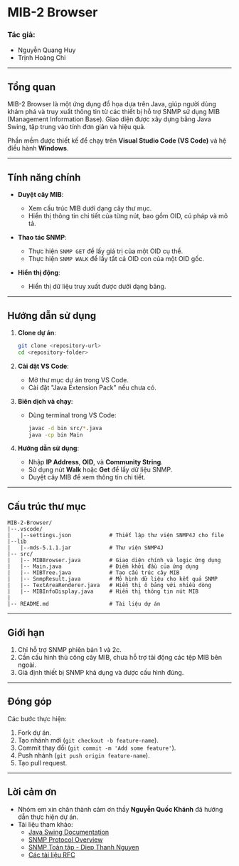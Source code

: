 # MIB-2 Browser

### Tác giả:

- Nguyễn Quang Huy
- Trịnh Hoàng Chi

---

## Tổng quan

MIB-2 Browser là một ứng dụng đồ họa dựa trên Java, giúp người dùng khám phá và truy xuất thông tin từ các thiết bị hỗ trợ SNMP sử dụng MIB (Management Information Base). Giao diện được xây dựng bằng Java Swing, tập trung vào tính đơn giản và hiệu quả.

Phần mềm được thiết kế để chạy trên **Visual Studio Code (VS Code)** và hệ điều hành **Windows**.

---

## Tính năng chính

- **Duyệt cây MIB**:
  - Xem cấu trúc MIB dưới dạng cây thư mục.
  - Hiển thị thông tin chi tiết của từng nút, bao gồm OID, cú pháp và mô tả.

- **Thao tác SNMP**:
  - Thực hiện `SNMP GET` để lấy giá trị của một OID cụ thể.
  - Thực hiện `SNMP WALK` để lấy tất cả OID con của một OID gốc.

- **Hiển thị động**:
  - Hiển thị dữ liệu truy xuất được dưới dạng bảng.

---

## Hướng dẫn sử dụng

1. **Clone dự án**:
   ```bash
   git clone <repository-url>
   cd <repository-folder>
   ```

2. **Cài đặt VS Code**:
   - Mở thư mục dự án trong VS Code.
   - Cài đặt "Java Extension Pack" nếu chưa có.

3. **Biên dịch và chạy**:
   - Dùng terminal trong VS Code:
     ```bash
     javac -d bin src/*.java
     java -cp bin Main
     ```

4. **Hướng dẫn sử dụng**:
   - Nhập **IP Address**, **OID**, và **Community String**.
   - Sử dụng nút **Walk** hoặc **Get** để lấy dữ liệu SNMP.
   - Duyệt cây MIB để xem thông tin chi tiết.

---

## Cấu trúc thư mục

```
MIB-2-Browser/
|--.vscode/
|   |--settings.json            # Thiết lập thư viện SNMP4J cho file
|--lib
|   |--mds-5.1.1.jar            # Thư viện SNMP4J
|-- src/
|   |-- MIBBrowser.java         # Giao diện chính và logic ứng dụng
|   |-- Main.java               # Điểm khởi đầu của ứng dụng
|   |-- MIBTree.java            # Tạo cấu trúc cây MIB
|   |-- SnmpResult.java         # Mô hình dữ liệu cho kết quả SNMP
|   |-- TextAreaRenderer.java   # Hiển thị ô bảng với nhiều dòng
|   |-- MIBInfoDisplay.java     # Hiển thị thông tin nút MIB
|
|-- README.md                   # Tài liệu dự án
```

---

## Giới hạn

1. Chỉ hỗ trợ SNMP phiên bản 1 và 2c.
2. Cần cấu hình thủ công cây MIB, chưa hỗ trợ tải động các tệp MIB bên ngoài.
3. Giả định thiết bị SNMP khả dụng và được cấu hình đúng.

---

## Đóng góp

Các bước thực hiện:

1. Fork dự án.
2. Tạo nhánh mới (`git checkout -b feature-name`).
3. Commit thay đổi (`git commit -m 'Add some feature'`).
4. Push nhánh (`git push origin feature-name`).
5. Tạo pull request.
---

## Lời cảm ơn

- Nhóm em xin chân thành cảm ơn thầy **Nguyễn Quốc Khánh** đã hướng dẫn thực hiện dự án.
- Tài liệu tham khảo:
  - [Java Swing Documentation](https://docs.oracle.com/javase/tutorial/uiswing/)
  - [SNMP Protocol Overview](https://en.wikipedia.org/wiki/Simple_Network_Management_Protocol)
  - [SNMP Toàn tập - Diep Thanh Nguyen](https://sites.google.com/site/snmptoantap/)
  - [Các tài liệu RFC](https://datatracker.ietf.org/)


